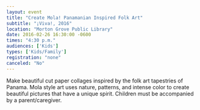 ```yaml
---
layout: event
title: "Create Mola! Panamanian Inspired Folk Art"
subtitle: "¡Viva!, 2016"
location: "Morton Grove Public Library"
date: 2016-02-26 16:30:00 -0600
times: "4:30 p.m."
audiences: ['Kids']
types: ['Kids/Family']
registration: "none"
canceled: "No"
---
```

Make beautiful cut paper collages inspired by the folk art tapestries of Panama. Mola style art uses nature, patterns, and intense color to create beautiful pictures that have a unique spirit. Children must be accompanied by a parent/caregiver.
